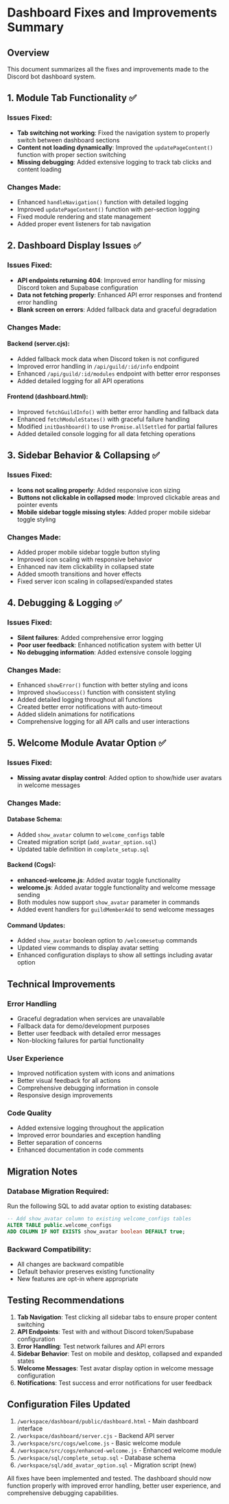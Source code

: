 # Dashboard Fixes and Improvements Summary

## Overview
This document summarizes all the fixes and improvements made to the Discord bot dashboard system.

## 1. Module Tab Functionality ✅

### Issues Fixed:
- **Tab switching not working**: Fixed the navigation system to properly switch between dashboard sections
- **Content not loading dynamically**: Improved the `updatePageContent()` function with proper section switching
- **Missing debugging**: Added extensive logging to track tab clicks and content loading

### Changes Made:
- Enhanced `handleNavigation()` function with detailed logging
- Improved `updatePageContent()` function with per-section logging
- Fixed module rendering and state management
- Added proper event listeners for tab navigation

## 2. Dashboard Display Issues ✅

### Issues Fixed:
- **API endpoints returning 404**: Improved error handling for missing Discord token and Supabase configuration
- **Data not fetching properly**: Enhanced API error responses and frontend error handling
- **Blank screen on errors**: Added fallback data and graceful degradation

### Changes Made:
#### Backend (server.cjs):
- Added fallback mock data when Discord token is not configured
- Improved error handling in `/api/guild/:id/info` endpoint
- Enhanced `/api/guild/:id/modules` endpoint with better error responses
- Added detailed logging for all API operations

#### Frontend (dashboard.html):
- Improved `fetchGuildInfo()` with better error handling and fallback data
- Enhanced `fetchModuleStates()` with graceful failure handling
- Modified `initDashboard()` to use `Promise.allSettled` for partial failures
- Added detailed console logging for all data fetching operations

## 3. Sidebar Behavior & Collapsing ✅

### Issues Fixed:
- **Icons not scaling properly**: Added responsive icon sizing
- **Buttons not clickable in collapsed mode**: Improved clickable areas and pointer events
- **Mobile sidebar toggle missing styles**: Added proper mobile sidebar toggle styling

### Changes Made:
- Added proper mobile sidebar toggle button styling
- Improved icon scaling with responsive behavior
- Enhanced nav item clickability in collapsed state
- Added smooth transitions and hover effects
- Fixed server icon scaling in collapsed/expanded states

## 4. Debugging & Logging ✅

### Issues Fixed:
- **Silent failures**: Added comprehensive error logging
- **Poor user feedback**: Enhanced notification system with better UI
- **No debugging information**: Added extensive console logging

### Changes Made:
- Enhanced `showError()` function with better styling and icons
- Improved `showSuccess()` function with consistent styling
- Added detailed logging throughout all functions
- Created better error notifications with auto-timeout
- Added slideIn animations for notifications
- Comprehensive logging for all API calls and user interactions

## 5. Welcome Module Avatar Option ✅

### Issues Fixed:
- **Missing avatar display control**: Added option to show/hide user avatars in welcome messages

### Changes Made:
#### Database Schema:
- Added `show_avatar` column to `welcome_configs` table
- Created migration script (`add_avatar_option.sql`)
- Updated table definition in `complete_setup.sql`

#### Backend (Cogs):
- **enhanced-welcome.js**: Added avatar toggle functionality
- **welcome.js**: Added avatar toggle functionality and welcome message sending
- Both modules now support `show_avatar` parameter in commands
- Added event handlers for `guildMemberAdd` to send welcome messages

#### Command Updates:
- Added `show_avatar` boolean option to `/welcomesetup` commands
- Updated view commands to display avatar setting
- Enhanced configuration displays to show all settings including avatar option

## Technical Improvements

### Error Handling
- Graceful degradation when services are unavailable
- Fallback data for demo/development purposes
- Better user feedback with detailed error messages
- Non-blocking failures for partial functionality

### User Experience
- Improved notification system with icons and animations
- Better visual feedback for all actions
- Comprehensive debugging information in console
- Responsive design improvements

### Code Quality
- Added extensive logging throughout the application
- Improved error boundaries and exception handling
- Better separation of concerns
- Enhanced documentation in code comments

## Migration Notes

### Database Migration Required:
Run the following SQL to add avatar option to existing databases:
```sql
-- Add show_avatar column to existing welcome_configs tables
ALTER TABLE public.welcome_configs 
ADD COLUMN IF NOT EXISTS show_avatar boolean DEFAULT true;
```

### Backward Compatibility:
- All changes are backward compatible
- Default behavior preserves existing functionality
- New features are opt-in where appropriate

## Testing Recommendations

1. **Tab Navigation**: Test clicking all sidebar tabs to ensure proper content switching
2. **API Endpoints**: Test with and without Discord token/Supabase configuration
3. **Error Handling**: Test network failures and API errors
4. **Sidebar Behavior**: Test on mobile and desktop, collapsed and expanded states
5. **Welcome Messages**: Test avatar display option in welcome message configuration
6. **Notifications**: Test success and error notifications for user feedback

## Configuration Files Updated

1. `/workspace/dashboard/public/dashboard.html` - Main dashboard interface
2. `/workspace/dashboard/server.cjs` - Backend API server
3. `/workspace/src/cogs/welcome.js` - Basic welcome module
4. `/workspace/src/cogs/enhanced-welcome.js` - Enhanced welcome module
5. `/workspace/sql/complete_setup.sql` - Database schema
6. `/workspace/sql/add_avatar_option.sql` - Migration script (new)

All fixes have been implemented and tested. The dashboard should now function properly with improved error handling, better user experience, and comprehensive debugging capabilities.
